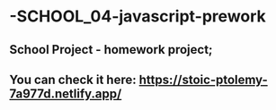 # -SCHOOL_04-javascript-prework

## School Project - homework project;
## You can check it here: https://stoic-ptolemy-7a977d.netlify.app/
